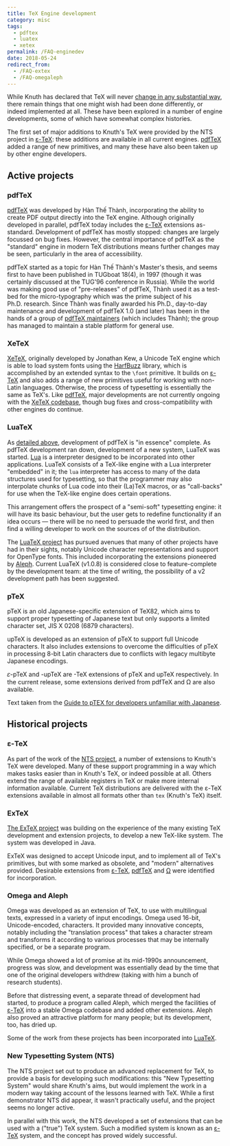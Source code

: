 ```yaml
---
title: TeX Engine development
category: misc
tags:
  - pdftex
  - luatex
  - xetex
permalink: /FAQ-enginedev
date: 2018-05-24
redirect_from:
  - /FAQ-extex
  - /FAQ-omegaleph
---
```


While Knuth has declared that TeX will never [change in any substantial
way](FAQ-TeXfuture), there remain things that one might wish had been done
differently, or indeed implemented at all. These have been explored in a number
of engine developments, some of which have somewhat complex histories.

The first set of major additions to Knuth's TeX were provided by the NTS
project in [&epsilon;-TeX](FAQ-etex): these additions are available in all
current engines. [pdfTeX](FAQ-pdftex) added a range of new primitives, and
many these have also been taken up by other engine developers.

## Active projects

### pdfTeX

[pdfTeX](FAQ-pdftex) was developed by Hàn Thế Thành,
incorporating the ability to create PDF output directly into the TeX engine.
Although originally developed in parallel, pdfTeX today includes the
[&epsilon;-TeX](#&epsilon;-tex) extensions as-standard.
Development of pdfTeX has mostly stopped: changes are largely focussed on
bug fixes. However, the central importance of pdfTeX as the "standard"
engine in modern TeX distributions means further changes may be seen,
particularly in the area of accessibility.

pdfTeX started as a topic for Hàn Thế Thành's
Master's&nbsp;thesis, and seems first to have been published in TUGboat 18(4),
in 1997 (though it was certainly discussed at the TUG'96 conference in Russia).
While the world was making good use of "pre-releases" of pdfTeX, Thành
used it as a test-bed for the micro-typography which was the prime subject of
his Ph.D.&nbsp;research. Since Thành was finally awarded his Ph.D.,
day-to-day maintenance and development of pdfTeX&nbsp;1.0 (and later) has been
in the hands of a group of [pdfTeX maintainers](https://tug.org/applications/pdftex/) (which
includes Thành); the group has managed to maintain a stable platform for
general use.

### XeTeX

[XeTeX](FAQ-xetex), originally developed by Jonathan Kew, a Unicode TeX
engine which is able to load system fonts using the [HarfBuzz]() library, which
is accomplished by an extended syntax to the `\font` primitive. It builds on
[&epsilon;-TeX](#&epsilon;-tex) and also adds a range of new primitives useful
for working with non-Latin languages. Otherwise, the process of typesetting is
essentially the same as TeX's. Like [pdfTeX](#pdftex), major developments are
not currently ongoing with the [XeTeX codebase](http://xetex.sourceforge.net/),
though bug fixes and cross-compatibility with other engines do continue.

### LuaTeX

As [detailed above](#pdftex), development of pdfTeX is "in essence" complete.
As pdfTeX development ran down, development of a new system, LuaTeX was started.
[Lua](http://www.lua.org/) is a interpreter designed to be incorporated into
other applications. LuaTeX consists of a TeX-like engine with a Lua interpreter
"embedded" in it; the `lua` interpreter has access to many of the data
structures used for typesetting, so that the programmer may also interpolate
chunks of Lua code into their (La)TeX macros, or as "call-backs" for use when
the TeX-like engine does certain operations.

This arrangement offers the prospect of a "semi-soft" typesetting engine: it
will have its basic behaviour, but the user gets to redefine functionality if
an idea occurs&nbsp;&mdash; there will be no need to persuade the world first,
and then find a willing developer to work on the sources of of the
distribution.

The [LuaTeX project](http://www.luatex.org/) has pursued avenues that many 
of other projects have had in their sights, notably Unicode character
representations and support for OpenType fonts.  This included incorporating
the extensions pioneered by [Aleph](#omega-and-aleph). Current LuaTeX
(v1.0.8) is considered close to feature-complete by the development team:
at the time of writing, the possibility of a v2 development path has been
suggested.

### pTeX

pTeX is an old Japanese-specific extension of TeX82, which aims to support proper
typesetting of Japanese text but only supports a limited character set, JIS X 0208 (6879 characters).

upTeX is developed as an extension of pTeX to support full Unicode characters. It also
includes extensions to overcome the difficulties of pTeX in processing 8-bit Latin characters
due to conflicts with legacy multibyte Japanese encodings.

𝜀-pTeX and -upTeX are -TeX extensions of pTeX and upTeX respectively. In the current
release, some extensions derived from pdfTeX and Ω are also available.

Text taken from the
[Guide to pTEX for developers unfamiliar with Japanese](http://mirrors.ctan.org/info/ptex-manual/ptex-manual.pdf).


## Historical projects

### &epsilon;-TeX

As part of the work of the [NTS project](#new-typesetting-system-(nts)),
a number of extensions to Knuth's TeX were developed. Many of these
support programming in a way which makes tasks easier than in Knuth's TeX,
or indeed possible at all. Others extend the range of available registers
in TeX or make more internal information available. Current TeX distributions
are delivered with the &epsilon;-TeX extensions available in almost
all formats other than `tex` (Knuth's TeX) itself. 

### ExTeX

[The ExTeX project](http://www.extex.org/) was building on the experience of
the many existing TeX development and extension projects, to develop a new
TeX-like system. The system was developed in Java.

ExTeX was designed to accept Unicode input, and to implement all of TeX's
primitives, but with some marked as obsolete, and "modern" alternatives
provided. Desirable extensions from [&epsilon;-TeX](FAQ-etex),
[pdfTeX](FAQ-pdftex) and [&Omega;](#omega-and-aleph) were identified for
incorporation.

### Omega and Aleph

Omega was developed as an extension of TeX, to use with multilingual texts,
expressed in a variety of input encodings. Omega used 16-bit, Unicode-encoded,
characters. It provided many innovative concepts, notably including the
"translation process" that takes a character stream and transforms it
according to various processes that may be internally specified, or be a
separate program.

While Omega showed a lot of promise at its mid-1990s announcement, progress was
slow, and development was essentially dead by the time that one of the original
developers withdrew (taking with him a bunch of research students).

Before that distressing event, a separate thread of development had
started, to produce a program 
called Aleph, which merged the facilities of
[&epsilon;-TeX](FAQ-etex) into a stable Omega codebase and added other
extensions.  Aleph also proved an attractive platform for many people;
but its development, too, has dried up.

Some of the work from these projects has been incorporated into
[LuaTeX](#luatex).

### New Typesetting System (NTS)

The NTS project set out to produce an advanced replacement for TeX, to provide
a basis for developing such modifications: this "New Typesetting System"
would share Knuth's aims, but would implement the work in a modern way taking
account of the lessons learned with TeX. While a first demonstrator NTS did
appear, it wasn't practically useful, and the project seems no longer active.

In parallel with this work, the NTS developed a set of extensions that can be
used with a ("true") TeX system. Such a modified system is known as an
[&epsilon;-TeX](#&epsilon;-tex) system, and the concept has proved widely
successful.

